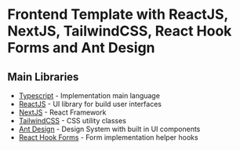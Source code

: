 # Frontend Template with ReactJS, NextJS, TailwindCSS, React Hook Forms and Ant Design

## Main Libraries

- [Typescript](https://www.typescriptlang.org) - Implementation main language
- [ReactJS](https://reactjs.org) - UI library for build user interfaces
- [NextJS](https://nextjs.org) - React Framework
- [TailwindCSS](https://tailwindcss.com/docs) - CSS utility classes
- [Ant Design](https://ant.design/components/overview/) - Design System with built in UI components
- [React Hook Forms](https://react-hook-form.com) - Form implementation helper hooks
